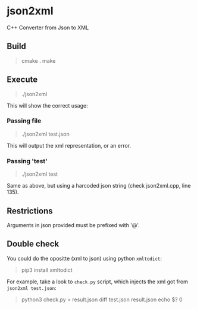 # json2xml

C++ Converter from Json to XML

## Build

> cmake .
> make

## Execute

> ./json2xml

This will show the correct usage:

### Passing file

> ./json2xml test.json

This will output the xml representation, or an error.

### Passing 'test'

> ./json2xml test

Same as above, but using a harcoded json string (check json2xml.cpp, line 135).

## Restrictions

Arguments in json provided must be prefixed with '@'.

## Double check

You could do the opositte (xml to json) using python `xmltodict`:

> pip3 install xmltodict

For example, take a look to `check.py` script, which injects the xml got from `json2xml test.json`:

> python3 check.py > result.json
> diff test.json result.json
> echo $?
> 0

